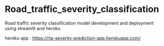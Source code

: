 # Road_traffic_severity_classification
Road traffic severity classification model development and deployment using streamlit and heroku



heroku app : https://rta-severity-prediction-app.herokuapp.com/

